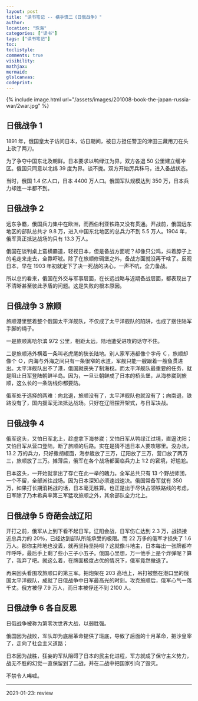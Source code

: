 ```yaml
---
layout: post
title: "读书笔记 -- 横手慎二《日俄战争》"
author:
location: "珠海"
categories: ["读书"]
tags: ["读书笔记"]
toc:
toclistyle:
comments: true
visibility:
mathjax:
mermaid:
glslcanvas:
codeprint:
---
```


{% include image.html url="/assets/images/201008-book-the-japan-russia-war/2war.jpg" %}


## 日俄战争 1

1891 年，俄国皇太子访问日本，访日期间，被日方担任警卫的津田三藏用刀在头上砍了两刀。

为了争夺中国东北及朝鲜。日本要求以鸭绿江为界，双方各退 50 公里建立缓冲区。俄国只同意以北纬 39 度为界。谈不拢。双方开始厉兵秣马，进入备战状态。

当时，俄国 1.4 亿人口，日本 4400 万人口。俄国军队规模达到 350 万，日本兵力却连一半都不到。


## 日俄战争 2

远东争霸，俄国兵力集中在欧洲，而西伯利亚铁路又没有贯通。开战前，俄国远东地区的部队总共才 9.8 万，进入中国东北地区的总兵力不到 5.5 万人。1904 年，俄军真正抵达战场的只有 13.3 万人。

俄国在谈判桌上蛮横霸道，轻视日本，但是备战方面呢？却像只公鸡，抖着脖子上的毛走来走去，全靠吓唬。除了在旅顺修碉堡之外，备战方面就没再干啥了。反观日本，早在 1903 年初就定下了决一死战的决心，一声不吭，全力备战。

所以总的看来，俄国在外交与军事层面，在长远战略与近期备战层面，都表现出了不清晰甚至彼此矛盾的问题。这是失败的根本原因。


## 日俄战争 3 旅顺

旅顺港里憋着整个俄国太平洋舰队，不仅成了太平洋舰队的陷阱，也成了捆住陆军手脚的绳子。

一是旅顺离哈尔滨 972 公里，相距太远，陆地遭受进攻的话守不住。

二是旅顺港外横着一条叫老虎尾的狭长陆地。别人家军港都像个字母 Ｃ，旅顺却像个 Ｏ，内海与外海之间只有一条很窄的水道，军舰只能一艘跟着一艘鱼贯进出。太平洋舰队出不了港，俄国就丧失了制海权。而太平洋舰队最重要的任务，就是阻止日军登陆朝鲜半岛。因为，一旦让朝鲜成了日本的桥头堡，从海参崴到旅顺，这么长的一条防线你都要防。

俄军处于选择的两难：向北退，旅顺没有了，太平洋舰队也就没有了；向南退，铁路没有了，国内援军无法抵达战场。只好在辽阳摆开架式，与日军决战。


## 日俄战争 4

俄军这头，又怕日军北上，趁虚拿下海参崴；又怕日军从鸭绿江过境，直逼沈阳；又怕日军从营口登陆，断了旅顺的后路。实在是猜不透日本人要攻哪里。没办法，13.2 万的兵力，只好撒胡椒面，海参崴放了三万，辽阳放了三万，营口放了两万三，旅顺放了三万。摊薄后，俄军在各个战场都面临兵力上 1:2 的窘境，好尴尬。

日本这头，一开始就拿出了存亡在此一举的魄力。全军总共只有 13 个野战师团，一个不留，全部派往战场。因为日本深知必须速战速决。俄国常备军就有 350 万，如果打长期消耗战的话，日本毫无胜算。也正是出于尽快占领铁路线的考虑，日军除了乃木希典率第三军猛攻旅顺之外，其余部队全力北上。


## 日俄战争 5 奇葩会战辽阳

开打之前，俄军从上到下看不起日军。辽阳会战，日军伤亡达到 2.3 万，战损接近总兵力的 20％，已经达到部队所能承受的极限。而 22 万多的俄军才损失了 1.6 万人。那你主阵地也没丢，就再坚持坚持呗？这就像斗地主，日本每出一张牌都咋咋呼呼，最后手上剩了些小三子小五子。俄国心里想，万一他手上是个炸弹呢？算了，我弃了吧。就这么着，在牌面极度占优的情况下，俄军竟然撤退了。

再来回头看围攻旅顺口的第三军。把炮架在 203 高地上，吊打被憋在港口里的俄国太平洋舰队，成就了日俄战争中日军最高光的时刻。攻克旅顺后，俄军心气一落千丈。俄方被俘 7.9 万人，而日本被俘还不到 2100 人。


## 日俄战争 6 各自反思

日俄战争被称为第零次世界大战，以弱胜强。

俄国因为战败，军队却为底层革命提供了班底，导致了后面的十月革命，把沙皇宰了，走向了社会主义道路；

日本因为战胜，狂妄的军队阻碍了日本的民主化进程，军方就成了保守主义势力，战无不胜的幻觉一直保留到了二战，并在二战中把国家引向了毁灭。

不禁令人唏嘘。

<hr class='reviewline'/>
<p class='reviewtip'>2021-01-23: review</p>
